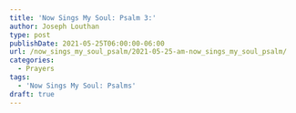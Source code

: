 ```yaml
---
title: 'Now Sings My Soul: Psalm 3:'
author: Joseph Louthan
type: post
publishDate: 2021-05-25T06:00:00-06:00
url: /now_sings_my_soul_psalm/2021-05-25-am-now_sings_my_soul_psalm/
categories:
  - Prayers
tags:
  - 'Now Sings My Soul: Psalms'
draft: true
---
```

<pre>
<div style="font-variant: small-caps;">

</div>

</pre>
